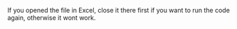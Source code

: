 If you opened the file in Excel, close it there first if you want to run the code again, otherwise it wont work.
